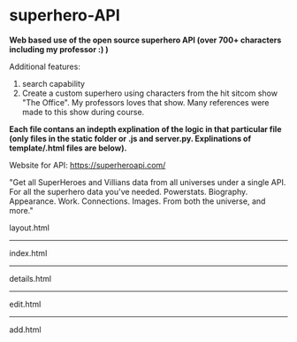 # superhero-API

**Web based use of the open source superhero API (over 700+ characters including my professor :) )**

Additional features:
1. search capability
2. Create a custom superhero using characters from the hit sitcom show "The Office". My professors loves that show. Many references were made to this show during course. 

**Each file contans an indepth explination of the logic in that particular file (only files in the static folder or .js and server.py. Explinations of template/.html files are below).**



Website for API: https://superheroapi.com/

"Get all SuperHeroes and Villians data from all universes under a single API.
For all the superhero data you've needed.
Powerstats. Biography. Appearance. Work. Connections. Images.
From both the universe, and more."





layout.html

<!-- 
Detailed Explanation of layout.html
1. Document Declaration

<!DOCTYPE html>
Purpose:
This declaration tells the browser that the document is an HTML5 document.
Why it's Important:
It ensures that the browser uses the standards mode for rendering the page.
Consequence of Removal:
Without it, browsers might revert to quirks mode, which can cause inconsistent styling and behavior.
2. Opening <html> Tag

<html lang="en">
Attributes:
lang="en": Specifies that the content of this document is in English.
Purpose:
The <html> element is the root element of an HTML page.
Why it's Important:
The lang attribute helps search engines, screen readers, and other tools understand the language of the page.
Consequence of Removal:
Omitting lang might affect accessibility and SEO.
3. <head> Section

<head>
  <meta charset="UTF-8">
  <title>{% block title %}Superhero API{% endblock %}</title>
  <link rel="stylesheet" href="{{ url_for('static', filename='main.css') }}">
  {% block style %}{% endblock %}
</head>
<meta charset="UTF-8">:
Purpose:
Sets the character encoding of the document to UTF-8, which supports most characters and symbols.
Consequence of Removal:
May cause text encoding issues, especially with non-ASCII characters.
<title>{% block title %}Superhero API{% endblock %}</title>:
Purpose:
Displays the title of the page in the browser tab.
Uses Jinja templating to allow child templates to override the title.
Block Explanation:
{% block title %} starts a block that can be overridden in templates that extend this layout.
Superhero API is the default title if no override is provided.
{% endblock %} ends the block.
Consequence of Removal:
The browser tab would have no title or a default title, and child templates couldn’t customize it.
<link rel="stylesheet" href="{{ url_for('static', filename='main.css') }}">:
Purpose:
Links the external CSS file (main.css) located in the static folder.
Uses Flask’s url_for function to generate the correct URL.
Consequence of Removal:
The page would lose all styling defined in main.css.
{% block style %}{% endblock %}:
Purpose:
A placeholder block for child templates to inject page-specific CSS styles if needed.
Consequence of Removal:
You’d lose the flexibility to include additional inline styles on a per-page basis.
4. <body> Section

<body>
  <nav>
    <a href="{{ url_for('index') }}" class="logo">SuperHero</a>
    <div class="search-container">
      <input type="text" id="searchInput" placeholder="Search Heroes...">
      <button id="searchButton">Search</button>
      <button id="createHeroButton" onclick="window.location.href='/add'">Create Hero</button>
      <button id="clearButton" style="display: none;">Clear</button>
    </div>
  </nav>
  {% block content %}{% endblock %}
  {% block scripts %}{% endblock %}
</body>
<body> Tag:
Purpose:
Contains all the content that is visible on the web page.
<nav> Element:
Purpose:
Represents a section of the page that contains navigation links.
Contents:
Logo Link:
<a href="{{ url_for('index') }}" class="logo">SuperHero</a>
Explanation:
<a> tag is used for hyperlinks.
href="{{ url_for('index') }}": Uses Flask’s url_for to generate the URL for the index (home) page.
class="logo": Assigns a class for styling.
Content "SuperHero": The text that displays as the logo (note that "API" was removed as per requirements).
Consequence of Removal:
Without this link, users wouldn’t have a way to navigate back to the homepage from the nav.
Search Container:
<div class="search-container">
  <input type="text" id="searchInput" placeholder="Search Heroes...">
  <button id="searchButton">Search</button>
  <button id="createHeroButton" onclick="window.location.href='/add'">Create Hero</button>
  <button id="clearButton" style="display: none;">Clear</button>
</div>
Explanation:
<div class="search-container">: A container div with a class used for styling the search components.
<input type="text" id="searchInput" placeholder="Search Heroes...">:
An input field for search queries.
type="text": Specifies that it’s a text input.
id="searchInput": Provides a unique identifier so that JavaScript can reference it.
placeholder="Search Heroes...": Displays a light gray text hinting at the expected input.
<button id="searchButton">Search</button>:
A button that, when clicked, triggers the search functionality.
id="searchButton": Allows JavaScript to attach event listeners.
<button id="createHeroButton" onclick="window.location.href='/add'">Create Hero</button>:
A button that navigates to the add hero page.
Inline onclick attribute: When clicked, it sets the browser location to '/add'.
id="createHeroButton": For styling and JS reference.
<button id="clearButton" style="display: none;">Clear</button>:
A button intended to clear the search input; initially hidden (display: none).
Inline style is used to hide it by default.
Consequence of Removal:
Removing the search container would eliminate the site-wide search functionality.
{% block content %}{% endblock %}:
Purpose:
A placeholder for child templates to insert the main content of the page.
Consequence of Removal:
Child templates wouldn’t be able to define their own content.
{% block scripts %}{% endblock %}:
Purpose:
A placeholder for including page-specific or global scripts (typically JavaScript files) at the end of the body.
Consequence of Removal:
You would lose the ability to dynamically include JavaScript files, which may result in broken functionality.
</body> and </html> Tags:
Close the body and HTML document, respectively.
Alternative Approaches
Inline vs External CSS/JS:
An alternative to using blocks for CSS/JS is to inline them directly in the file. However, external files allow for caching and better maintainability.
Using a Frontend Framework:
Instead of manually creating navigation and content placeholders, one could use a framework like Bootstrap to simplify responsive design. However, that adds additional dependencies and complexity.
Hardcoding URLs vs url_for:
Hardcoding URLs instead of using url_for would work but would make it harder to change routes later on and could lead to broken links if the URL structure changes.



-->


____________
index.html
<!-- 
Template Inheritance

Line 1:
{% extends "layout.html" %}
What it does:
This directive tells the Jinja2 template engine that index.html extends from the base template layout.html.
All the common layout elements (such as the <head>, navigation bar, etc.) come from layout.html.
Why it's used:
To maintain a consistent layout and avoid duplicating code across multiple pages.
Consequence of Removal:
The file would become standalone, and you’d need to re-include common HTML markup, increasing redundancy and maintenance effort.
Title Block

Line 3:
{% block title %}Superhero Grid{% endblock %}
What it does:
This block sets the title of the page to "Superhero Grid".
Why it's used:
The title appears in the browser tab and helps users understand what the page represents.
Alternatives:
Hardcoding a title inside the <title> tag in layout.html would work, but using blocks allows each page to have a unique title.
Consequence of Removal:
Without this block, the page might display a default title from the base template or none at all, reducing clarity.
Content Block Start

Line 5:
{% block content %}
What it does:
Opens a block where page-specific content will be inserted.
Why it's used:
It allows child templates (like this one) to specify their own unique content within the common layout.
Consequence of Removal:
The unique content for the index page wouldn’t be rendered within the base layout.
Main Element

Line 6:
<main>
What it does:
The <main> element semantically indicates the primary content of the page.
Why it's used:
It improves accessibility and SEO by clearly delineating the main content.
Alternatives:
A generic <div> could be used, but <main> is preferred for its semantic meaning.
Consequence of Removal:
You’d lose semantic structure and potential accessibility benefits.
Search Query Conditional

Line 7:
{% if search is defined and search %}
What it does:
Checks if a search query exists.
search is defined ensures that the variable search is provided.
and search checks if it’s not an empty string.
Why it's used:
To conditionally display search-specific messages based on whether the user performed a search.
Consequence of Removal:
Without this condition, the template wouldn’t distinguish between a search result and a default homepage view.
Search Header for Results

Lines 8-12:
  {% if results|length > 0 %}
    <p class="search-header">Showing {{ results|length }} results for "{{ search }}"</p>
  {% else %}
    <p class="search-header">No matches found for "{{ search }}"</p>
  {% endif %}
What it does:
Checks if the results list has one or more items using results|length > 0.
If so, displays a paragraph with class search-header indicating how many results were found.
If no results, displays a message indicating no matches were found.
Why it's used:
To provide immediate feedback to the user about the search outcome.
Alternatives:
You could merge both conditions into one line with a ternary operator, but separating them improves clarity.
Consequence of Removal:
Without feedback, users wouldn’t know if their search was successful or if they need to adjust their query.
Default Subtitle (No Search Query)

Lines 13-15:
{% else %}
  <div class="subtitle">
    All SuperHeroes and Villians data from all Universes! Total: 731*
  </div>
{% endif %}
What it does:
If no search query is provided, a <div> with class subtitle displays a default message.
Why it's used:
It serves as a header or introductory message on the homepage when no search is active.
Consequence of Removal:
The homepage might appear empty or less informative when no search is performed.
Displaying Hero Cards

Line 16:
{% if results is defined %}
What it does:
Checks if the results variable is defined.
Why it's used:
Ensures that there is data to display before rendering the hero grid.
Consequence of Removal:
If results are undefined, you might try to iterate over a non-existent list, leading to errors.
Line 17:
<div id="heroGrid">
What it does:
Creates a container <div> with the id heroGrid.
This id is used by CSS (and possibly JavaScript) to style and manage the grid layout of hero cards.
Why it's used:
It helps in applying a grid layout and margin/padding as defined in main.css.
Consequence of Removal:
Without this container, the hero cards wouldn’t be arranged in a grid, and styling would be lost.
Line 18:
{% for hero in results %}
What it does:
Begins a loop that iterates over each hero in the results list.
Why it's used:
Dynamically generates a hero card for each hero in the results.
Consequence of Removal:
Without the loop, you wouldn’t dynamically render multiple hero cards.
Line 19-25: Hero Card Link
   <a href="/view/{{ hero.id }}" class="hero-card">
      <img src="{{ hero.image.url }}" alt="{{ hero.name }}">
      <div class="hero-details">
          <h2>{{ hero.name }}</h2>
          <p><strong>Real Name:</strong> {{ hero.biography['full-name'] or 'N/A' }}</p>
          <p><strong>Aliases:</strong> {% if hero.biography.aliases and hero.biography.aliases|length > 0 %}{{ hero.biography.aliases|join(', ') }}{% else %}N/A{% endif %}</p>
      </div>
   </a>
<a href="/view/{{ hero.id }}" class="hero-card">:
Creates an anchor (link) that wraps the entire hero card.
href="/view/{{ hero.id }}" dynamically constructs a URL to view the hero’s details.
class="hero-card" applies CSS styling to the card.
Consequence:
Without the <a> tag, each hero would not be clickable to view details.
<img src="{{ hero.image.url }}" alt="{{ hero.name }}">:
Displays the hero's image.
src="{{ hero.image.url }}" dynamically sets the image source.
alt="{{ hero.name }}" provides alternative text for accessibility.
Consequence:
Removing the <img> would leave the card without an image, reducing visual appeal.
<div class="hero-details">:
A container for text details of the hero.
Consequence:
Without it, text might not be grouped or styled correctly.
<h2>{{ hero.name }}</h2>:
Displays the hero’s name as a secondary heading.
Consequence:
If removed, the hero’s name might not be clearly emphasized.
<p><strong>Real Name:</strong> {{ hero.biography['full-name'] or 'N/A' }}</p>:
A paragraph that displays the hero’s real name.
Uses <strong> to emphasize the label "Real Name:".
Uses a Jinja conditional (or 'N/A') to provide a fallback if no full name is present.
<p><strong>Aliases:</strong> ...</p>:
Similar to the above, it displays the hero’s aliases.
Uses an inline {% if %} condition to check if aliases exist and to join them with commas, otherwise shows "N/A".
Consequence:
Removing any of these details would reduce the amount of information available in each hero card.
Line 26:
{% endfor %}
What it does:
Closes the for loop.
Consequence:
Omitting the loop closure would cause a template error.
Line 27:
</div>
What it does:
Closes the heroGrid <div> container.
Consequence:
If not closed, the HTML structure would be invalid, leading to rendering issues.
Line 28-30:
{% else %}
  <div id="heroGrid"></div>
  <div id="loader" style="display: none;">Loading more heroes...</div>
{% endif %}
Explanation:
The {% else %} clause handles cases where results is not defined.
It provides a fallback: an empty hero grid and a loader (initially hidden).
Rationale:
Ensures that the page structure remains intact even if no results exist.
Consequence:
Without this, an error might occur if results is not provided.
Line 31:
</main>
What it does:
Closes the <main> element.
Consequence:
The document structure would be broken if <main> is not closed.
Line 32:
{% endblock %}
What it does:
Closes the content block started earlier.
Consequence:
The template would not be properly closed, resulting in errors.
Scripts Block

Line 34-36:
{% block scripts %}
<script src="{{ url_for('static', filename='script.js') }}"></script>
{% endblock %}
What it does:
Begins a block for including JavaScript files specific to this page.
Loads an external JavaScript file script.js from the static folder.
Closes the scripts block.
Rationale:
Ensures that any JavaScript needed for functionality (like the search functionality) is loaded on the page.
Consequence:
Removing this block would disable the search functionality if script.js is not loaded elsewhere.
Overall Alternatives and Consequences:
Using a templating engine like Jinja2 (as we do) is a common approach for dynamically generating HTML content.
Alternatively, one could use client-side rendering (e.g., React) but that requires a very different architecture.
Removing conditional checks or templated values would lead to static pages that do not update based on data.
Summary for index.html
Template Inheritance:
The file extends layout.html for shared structure and styling.
Title Block:
Sets a specific title for this page ("Superhero Grid") which appears in the browser tab.
Content Block:
Contains a <main> element that holds all the page content.
Uses Jinja2 conditionals to display either search results (with appropriate messages) or a default subtitle.
Dynamically generates hero cards by looping over the results variable.
Each hero card is a clickable link that directs the user to the hero's details page.
Contains conditionals for showing a fallback if no results are defined.
Scripts Block:
Loads an external script to ensure that search functionality (and possibly other global functions) work on this page.
Every element and block in index.html is designed to provide a dynamic and responsive interface for browsing hero cards. Removing or modifying parts of this file would affect the display, interactivity, or overall structure of the homepage.



-->







________________
details.html
<!--
Template Inheritance

Line 1:
{% extends "layout.html" %}
What it does:
Instructs Jinja2 to extend the base template layout.html.
This means that the common structure (such as navigation, header, and footer) comes from layout.html.
Why it's important:
It promotes code reuse and maintainability.
Consequence if removed:
The file would be standalone and would need to duplicate common elements, increasing maintenance overhead.
Title Block

Line 3:
{% block title %}Hero Details{% endblock %}
What it does:
Defines the title for this page as "Hero Details".
This title is inserted into the <title> tag in the base layout.
Why it's important:
It clearly communicates the page’s purpose in the browser tab.
Consequence if removed:
The page would not have a specific title or might inherit a default one from the base layout.
Content Block

Line 5:
{% block content %}
What it does:
Opens the content block where page-specific content will be inserted.
Why it's important:
This block allows the template to insert its own unique content into the base layout.
Consequence if removed:
The page’s unique content wouldn’t be rendered within the base layout.
Main Content – <main> Tag

Line 6:
<main>
What it does:
Begins the main content area using the HTML5 <main> element.
Why it's important:
Improves semantic structure and accessibility.
Alternative:
A <div> could be used, but <main> is preferred for its semantic meaning.
Consequence if removed:
Semantic structure is lost, which may affect screen readers and SEO.
Hero Details Container

Line 7:
<div id="heroDetails">
What it does:
Creates a <div> element with the id "heroDetails", which acts as a container for all the hero details.
Why it's important:
The id is used for CSS styling (as defined in main.css) to provide consistent layout and design.
Consequence if removed:
The details would lose their styling and grouping.
Conditional Block for Professor

Lines 8-26:
{% if hero == "professor" %}
    <img src="https://www.cs.columbia.edu/~chilton/web/images/headshots/chilton-banner-headshot.jpg" alt="Professor Lydia Chilton">
    <h1>Professor Lydia Chilton</h1>
    <div class="hero-section">
      <h2>Biography &amp; Research</h2>
      <p>Lydia Chilton’s area of study is Human-Computer Interaction. Her research in AI+Design explores how artificial intelligence can empower creative problem-solving, innovation, and design.</p>
      <p>Her work is applied in creating media for journalism, developing technology for public libraries, improving risk communication during hurricanes, helping scientists explain their work, and boosting mental health in marginalized communities.</p>
    </div>
    <div class="hero-section">
      <h2>Academic Background</h2>
      <p>PhD from the University of Washington (2016)</p>
      <p>Master’s in Engineering from MIT (2009)</p>
      <p>SB from MIT (2007)</p>
      <p>Former postdoctoral fellow at Stanford University, now at Columbia Engineering since 2017.</p>
    </div>
    <div class="hero-section">
      <h2>Research &amp; Teaching</h2>
      <p>Research Areas: Graphics &amp; User Interfaces, Natural Language Processing, Artificial Intelligence &amp; Machine Learning, HCI, Design Automation, Generative AI &amp; LLMs.</p>
      <p>She leads the Computational Design Lab to build AI tools that enhance productivity by combining human creativity with computational power.</p>
      <p>She teaches courses such as User Interface Design and Designing with Generative AI.</p>
    </div>
    <div class="hero-section">
      <h2>Fun Facts</h2>
      <p>Professor Chilton has lived in Beijing three times and her Chinese name is 高雅丽 (Gao1 Ya3Li4).</p>
      <p>She even recreated famous paintings on the walls of her MIT undergraduate dorm!</p>
      <p>Contact: 612 CEPSR | lc3251@columbia.edu | (212) 853-8456</p>
    </div>
What it does:
Uses Jinja2 templating to check if the hero variable equals the string "professor".
If so, it renders a specific set of HTML elements tailored for the professor's details.
Elements inside:
<img> tag: Displays a static image for Professor Lydia Chilton.
Attributes:
src: The image URL.
alt: Alternative text for accessibility.
<h1> tag: Displays the professor's name.
Multiple <div class="hero-section"> tags: Each groups related information (Biography & Research, Academic Background, Research & Teaching, Fun Facts).
Each section uses <h2> for a subheading and <p> tags for paragraphs of text.
Rationale:
Provides a tailored presentation for the professor card, which may have a different set of details than other heroes.
Consequence if Removed:
The professor card wouldn't have its specialized layout and would fall back on the default rendering for other heroes.
Else Block for Other Heroes

Lines 27-50:
{% else %}
    {% if hero %}
       <img src="{{ hero.image.url }}" alt="{{ hero.name }}">
       <h1>{{ hero.name }}</h1>
       {% if hero.id|int > 100 %}
         <div class="hero-section">
           <h2>Biography</h2>
           <p><strong>Full Name:</strong> {{ hero.biography['full-name'] }}</p>
           <p><strong>Alter Egos:</strong> {{ hero.biography['alter-egos'] }}</p>
           <p><strong>Aliases:</strong> {{ hero.biography.aliases|join(', ') }}</p>
         </div>
         <div class="hero-section">
           <h2>Power Stats</h2>
           <p><strong>Intelligence:</strong> {{ hero.powerstats.intelligence }}</p>
           <p><strong>Strength:</strong> {{ hero.powerstats.strength }}</p>
           <p><strong>Speed:</strong> {{ hero.powerstats.speed }}</p>
           <p><strong>Durability:</strong> {{ hero.powerstats.durability }}</p>
           <p><strong>Power:</strong> {{ hero.powerstats.power }}</p>
           <p><strong>Combat:</strong> {{ hero.powerstats.combat }}</p>
         </div>
         <div class="hero-section">
           <h2>Appearance</h2>
           <p><strong>Gender:</strong> {{ hero.appearance.gender }}</p>
         </div>
         <div class="hero-section">
           <h2>Work</h2>
           <p><strong>Occupation:</strong> {{ hero.work.occupation }}</p>
         </div>
         <div style="text-align: right; margin-top: 10px;">
           <button class="edit-button" onclick="window.location.href='/edit/{{ hero.id }}'">Edit</button>
         </div>
       {% else %}
         <div class="hero-section">
           <h2>Biography</h2>
           <p><strong>Full Name:</strong> {{ hero.biography['full-name'] }}</p>
           <p><strong>Alter Egos:</strong> {{ hero.biography['alter-egos'] }}</p>
           <p><strong>Aliases:</strong> {{ hero.biography.aliases|join(', ') }}</p>
           <p><strong>Place of Birth:</strong> {{ hero.biography['place-of-birth'] }}</p>
           <p><strong>First Appearance:</strong> {{ hero.biography['first-appearance'] }}</p>
           <p><strong>Publisher:</strong> {{ hero.biography.publisher }}</p>
           <p><strong>Alignment:</strong> {{ hero.biography.alignment }}</p>
         </div>
         <div class="hero-section">
           <h2>Power Stats</h2>
           <p><strong>Intelligence:</strong> {{ hero.powerstats.intelligence }}</p>
           <p><strong>Strength:</strong> {{ hero.powerstats.strength }}</p>
           <p><strong>Speed:</strong> {{ hero.powerstats.speed }}</p>
           <p><strong>Durability:</strong> {{ hero.powerstats.durability }}</p>
           <p><strong>Power:</strong> {{ hero.powerstats.power }}</p>
           <p><strong>Combat:</strong> {{ hero.powerstats.combat }}</p>
         </div>
         <div class="hero-section">
           <h2>Appearance</h2>
           <p><strong>Gender:</strong> {{ hero.appearance.gender }}</p>
           <p><strong>Race:</strong> {{ hero.appearance.race }}</p>
           <p><strong>Height:</strong> {{ hero.appearance.height|join(' / ') }}</p>
           <p><strong>Weight:</strong> {{ hero.appearance.weight|join(' / ') }}</p>
           <p><strong>Eye Color:</strong> {{ hero.appearance['eye-color'] }}</p>
           <p><strong>Hair Color:</strong> {{ hero.appearance['hair-color'] }}</p>
         </div>
         <div class="hero-section">
           <h2>Work</h2>
           <p><strong>Occupation:</strong> {{ hero.work.occupation }}</p>
           <p><strong>Base:</strong> {{ hero.work.base }}</p>
         </div>
         <div class="hero-section">
           <h2>Connections</h2>
           <p><strong>Group Affiliation:</strong> {{ hero.connections['group-affiliation'] }}</p>
           <p><strong>Relatives:</strong> {{ hero.connections.relatives }}</p>
         </div>
       {% endif %}
    {% else %}
       <p>No hero specified.</p>
    {% endif %}
  {% endif %}
</div>
</main> {% endblock %} ```
Explanation of Else Block:
The {% else %} block handles cases where hero is not equal to "professor".
Nested {% if hero %}:
Checks if a hero object exists.
If it does, displays an image, the hero's name, and then further conditionally displays details:
If hero.id|int > 100:
This indicates a user-created hero.
Only a subset of details are shown (Biography, Power Stats, Appearance, and Work) as these are the fields the user entered.
An Edit button is provided for user-created heroes.
Else:
If the hero is from the API (ID ≤ 100), full details are displayed.
If no hero is provided:
Displays a message indicating no hero is specified.
Rationale:
This structure ensures that different types of heroes are displayed appropriately.
Consequence if Modified:
Changing these conditions might cause user-created heroes to display full details or remove the Edit option.
Closing Tags

Line 51:
{% endblock %}
Explanation:
Closes the "content" block started earlier.
Consequence:
Without closing the block, the template would have a syntax error.
Scripts Block

Lines 53-56:
{% block scripts %}
<script src="{{ url_for('static', filename='script.js') }}"></script>
{% endblock %}
Explanation:
Opens the "scripts" block, which is defined in layout.html as a placeholder for page-specific JavaScript.
Loads the external JavaScript file script.js from the static folder.
Rationale:
Ensures that any global JavaScript (e.g., search functionality) is available on the details page.
Consequence:
Removing this block could disable the search functionality on the details page.
Summary of details.html
Template Inheritance:
The page extends layout.html to reuse the common layout (header, navigation, etc.).
Title Block:
Sets the page title to "Hero Details".
Content Block:
Contains a <main> element that wraps the hero details.
Inside, a <div> with id "heroDetails" groups all content related to the hero.
Uses Jinja2 templating to conditionally render either the professor's details or, for other heroes, different layouts based on whether the hero is user-created or API-sourced.
For user-created heroes, a concise view with an Edit button is provided.
For API heroes, a more detailed view is displayed.
Scripts Block:
Includes the global script file script.js ensuring that search functionality works on the details page.
Each element, conditional, and attribute is carefully chosen to provide a clear, maintainable, and accessible presentation of hero details. Removing or modifying any part could break the intended functionality, layout, or accessibility of the page
-->

__________
edit.html
<!-- 

Detailed Explanation of edit.html
Template Inheritance and Title Block

Line 1:
{% extends "layout.html" %}
Purpose:
This directive tells Jinja2 that edit.html extends from layout.html.
It inherits the base structure (header, navigation, etc.) from layout.html.
Alternatives/Consequence:
Without extending a base layout, you'd need to duplicate common code (navigation, footer, etc.), increasing maintenance.
Line 3:
{% block title %}Edit Hero{% endblock %}
Purpose:
This block sets the title for the page.
The title "Edit Hero" will appear in the browser tab.
Consequence:
If removed, the page would fall back to the title defined in the base layout or remain untitled.
Content Block – Main Section

Line 5:
{% block content %}
Purpose:
Starts the "content" block where page-specific HTML is inserted.
Consequence:
Without it, the content wouldn’t be injected into the base layout.
Line 6:
<main class="form-page">
Purpose:
<main> indicates the main content of the page (improving semantics and accessibility).
The class "form-page" is used for CSS styling (e.g., width, margin, and padding defined in main.css).
Alternatives:
A <div> could be used, but <main> is more semantically correct.
Consequence:
Removing the class would affect the layout defined in main.css.
Line 7:
<h1>Edit Hero</h1>
Purpose:
Displays a level-1 heading with the text "Edit Hero," informing the user of the page’s function.
Consequence:
Without an <h1>, users may be unclear about the page’s purpose, and accessibility could suffer.
Form Section

Line 8:
<form id="editHeroForm" action="/edit/{{ hero_id }}" method="POST">
Purpose:
Begins a form element.
id="editHeroForm": Used for targeting by JavaScript.
action="/edit/{{ hero_id }}": Sets the endpoint where the form data is submitted. {{ hero_id }} is injected dynamically.
method="POST": Specifies that form data should be sent using the POST method.
Consequence:
Removing or altering the action or method attributes would break form submission.
Fieldset – Biography

Line 9:
<fieldset>
Purpose:
Groups related inputs (Biography fields) together for semantic and visual grouping.
Consequence:
Without <fieldset>, the form may appear less organized.
Line 10:
<legend>Biography</legend>
Purpose:
Provides a caption for the grouped fields, indicating that the following fields relate to the hero's biography.
Consequence:
Removing <legend> can reduce accessibility and user clarity.
Lines 11-13 (Full Name Field):
<label for="full_name">Full Name:</label>
<input type="text" id="full_name" name="full_name" value="{{ form.full_name or '' }}">
<span class="error" id="full_name_error">{% if errors.full_name %}{{ errors.full_name }}{% endif %}</span>
<label for="full_name">Full Name:</label>:
Associates the label "Full Name:" with the input that has id "full_name".
Improves accessibility by linking the label to its control.
<input type="text" id="full_name" name="full_name" value="{{ form.full_name or '' }}">:
Defines a text input for the full name.
The value attribute prepopulates the field with data (if any) from the server (using Jinja2 templating). If form.full_name is not provided, it defaults to an empty string.
<span class="error" id="full_name_error">...</span>:
A span to display any error message related to the full name field.
Uses Jinja templating to conditionally show an error if one exists.
Consequence:
Removing the label or span would harm usability and accessibility, and removing the value attribute would prevent prepopulation.
Lines 14-16 (Alter Egos Field):
<label for="alter_egos">Alter Egos:</label>
<input type="text" id="alter_egos" name="alter_egos" value="{{ form.alter_egos or '' }}">
<span class="error" id="alter_egos_error">{% if errors.alter_egos %}{{ errors.alter_egos }}{% endif %}</span>
Purpose:
Functions similarly to the Full Name field for the hero's alter egos.
Note:
The consistency in naming (alter_egos) ensures that data is handled uniformly.
Consequence:
Without it, the hero’s alter egos cannot be edited, and error messaging would be lost.
Lines 17-19 (Aliases Field):
<label for="aliases">Aliases (comma-separated):</label>
<input type="text" id="aliases" name="aliases" value="{{ form.aliases or '' }}">
<span class="error" id="aliases_error">{% if errors.aliases %}{{ errors.aliases }}{% endif %}</span>
Purpose:
Captures hero aliases.
The instruction “(comma-separated)” is included in the label to guide the user.
Consequence:
Removing the label or error span would reduce clarity and feedback.
Fieldset – Image

Lines 20-26:
<fieldset>
  <legend>Image</legend>
  <label for="image_option">Select an image:</label>
  <select id="image_option" name="image_option">
    <option value="no_image">No Image</option>
    <option value="michael_scott">Michael Scott</option>
    <option value="pam_beesly">Pam Beesly</option>
    <option value="jim_halpert">Jim Halpert</option>
    <option value="andy_bernard">Andy Bernard</option>
    <option value="dwight_schrute">Dwight Schrute</option>
    <option value="kevin_malone">Kevin Malone</option>
    <option value="angela_martin">Angela Martin</option>
    <option value="phyllis_lapin">Phyllis Lapin</option>
    <option value="todd_packer">Todd Packer</option>
  </select>
</fieldset>
Explanation:
The <fieldset> groups the image selection elements.
<legend> labels this group as "Image".
The <label for="image_option"> associates the text "Select an image:" with the dropdown.
The <select> element provides a dropdown menu. Each <option> represents a possible image choice, with the value used by the server to map to a specific URL.
Consequence:
Removing the <select> or options would prevent image selection; altering the structure would affect usability.
Fieldset – Power Stats

Lines 27-43:
Structure:
A <fieldset> labeled "Power Stats" that contains several pairs of <label>, <input>, and <span> for each stat (intelligence, strength, speed, durability, power, combat).
Purpose:
Groups numerical inputs together for hero attributes.
Prepopulates values with {{ form.<stat> or '' }} to preserve user input if editing.
Displays error messages if validation fails.
Consequence:
Removing any part would break the logical grouping and error display for hero power stats.
Fieldset – Appearance

Lines 44-48:
<fieldset>
  <legend>Appearance</legend>
  <label for="gender">Gender:</label>
  <input type="text" id="gender" name="gender" value="{{ form.gender or '' }}">
  <span class="error" id="gender_error">{% if errors.gender %}{{ errors.gender }}{% endif %}</span>
</fieldset>
Purpose:
Captures the hero’s appearance details, specifically the gender.
Consequence:
Removing this group would mean no input for gender, reducing the information available about the hero.
Fieldset – Work

Lines 49-53:
<fieldset>
  <legend>Work</legend>
  <label for="occupation">Occupation:</label>
  <input type="text" id="occupation" name="occupation" value="{{ form.occupation or '' }}">
  <span class="error" id="occupation_error">{% if errors.occupation %}{{ errors.occupation }}{% endif %}</span>
</fieldset>
Purpose:
Collects the hero's work-related information.
Consequence:
Removing this would eliminate the occupation input, leaving incomplete hero details.
Edit Button Group

Lines 54-57:
<div class="edit-button-group">
  <button type="submit">Submit</button>
  <button type="button" id="discardButton" data-hero-id="{{ hero_id }}">Discard Changes</button>
</div>
<div class="edit-button-group">:
A container for the two buttons.
The class is styled via main.css to display the buttons side by side with space between.
Submit Button:
<button type="submit">Submit</button>:
Triggers the form submission when clicked.
Discard Button:
<button type="button" id="discardButton" data-hero-id="{{ hero_id }}">Discard Changes</button>:
A button that does not submit the form (type "button") and instead will be handled via JavaScript (edit.js) for discarding changes.
The data-hero-id attribute holds the hero's id so the script knows which hero to redirect to if changes are discarded.
Consequence:
Removing the container or data attributes would disrupt the layout or functionality of these buttons.
Closing Tags for Form and Main

Line 58:
</form>
Explanation:
Closes the form element.
Line 59:
</main>
Explanation:
Closes the main element.
Line 60:
{% endblock %}
Explanation:
Closes the "content" block started earlier.
Scripts Block

Lines 61-64:
{% block scripts %}
<script src="{{ url_for('static', filename='edit.js') }}"></script>
{% endblock %}
Explanation:
The {% block scripts %} is used to insert page-specific scripts.
Here, it loads the external JavaScript file edit.js from the static folder.
{% endblock %} closes the block.
Rationale:
Separating scripts from HTML (and placing them in an external file) helps with maintainability and caching.
Consequence:
Without this block, the interactive behavior of the Discard Changes button (and any other edit page JavaScript) wouldn’t function.
Summary for edit.html
Template Inheritance:
The file extends layout.html, ensuring consistent layout (navigation, footer, etc.) across pages.
Title Block:
Sets the page title to "Edit Hero", which appears in the browser tab.
Content Block:
Contains a <main> element with the class "form-page" for styling.
An <h1> heading clearly indicates that the page is for editing a hero.
A form is defined with the id "editHeroForm", the correct action URL using the hero id, and method POST.
The form is organized into multiple fieldsets grouping related fields (Biography, Image, Power Stats, Appearance, Work).
Each fieldset includes labels, input fields (prepopulated using Jinja templating), and spans for error messages.
The edit button group (with class "edit-button-group") arranges the Submit and Discard Changes buttons side by side, with the Submit button on the left and the Discard Changes button on the right.
Scripts Block:
Loads edit.js as an external script that manages the Discard Changes functionality.
Every line and attribute in edit.html contributes to creating a structured, accessible, and interactive form for editing hero details. Removing or modifying these elements could result in a loss of layout, functionality, or accessibility.

-->



__________
add.html
<!-- 
Extremely Detailed Explanation of add.html
Templating and Extending the Base Layout

Line 1:
{% extends "layout.html" %}
Explanation:
This Jinja2 directive tells the template engine that add.html extends from the base file layout.html.
It means that the overall structure (header, navigation, etc.) is inherited from layout.html.
Consequence if Removed:
If removed, add.html would be a standalone file without the shared layout, so you’d lose the common navigation and styling.
Line 3:
{% block title %}Add New Hero{% endblock %}
Explanation:
This block defines the content for the title section defined in the base layout.
Here, the title is set to "Add New Hero".
This title appears in the browser’s title bar/tab.
Consequence if Removed:
The page might revert to the default title defined in layout.html (e.g., "Superhero API") or have no title if not defined elsewhere.
Content Block: Main Section

Line 5:
{% block content %}
Explanation:
This starts the "content" block, which is defined in layout.html as a placeholder where child templates insert page-specific content.
Consequence if Removed:
Without this block, your page-specific content wouldn’t be inserted into the base layout.
Line 6:
<main class="form-page">
Explanation:
The <main> element is a semantic HTML5 tag used to denote the main content of the page.
It has a class form-page which is used for styling (via main.css) to control layout, width, and margins for form pages.
Alternative:
You could use a <div> instead, but <main> is more semantic.
Consequence if Removed:
Removing the <main> tag might affect accessibility and CSS targeting.
Line 7:
<h1>Add New Hero</h1>
Explanation:
An <h1> heading displays the primary title of the page.
It informs the user that this page is for adding a new hero.
Styling:
In main.css, there’s a rule for .form-page h1 that centers the text and adds spacing.
Consequence if Removed:
The user may not immediately know the purpose of the page, reducing usability.
Line 8:
<div id="successMessage"></div>
Explanation:
This <div> is a placeholder for displaying success messages after a hero is successfully added.
It has an id "successMessage" so that JavaScript (in add.js) can easily target and update its content.
Consequence if Removed:
Success messages would have no container and wouldn’t display, reducing user feedback.
Form Element

Line 9:
<form id="addHeroForm" action="/add" method="POST">
Explanation:
The <form> element encloses all input fields for adding a new hero.
id="addHeroForm": Allows JavaScript (add.js) to reference this form.
action="/add": Specifies that the form data should be submitted to the /add endpoint.
method="POST": Indicates that the data will be sent using the POST HTTP method.
Consequence if Removed:
Without an id, JavaScript cannot target the form for Ajax submission.
Changing the action or method would disrupt data submission.
Fieldset – Biography

Line 10:
<fieldset>
Explanation:
The <fieldset> element groups related fields together (here, biography fields).
It enhances accessibility and can provide a visual grouping.
Consequence if Removed:
Fields would not be grouped visually or semantically, possibly affecting usability.
Line 11:
<legend>Biography</legend>
Explanation:
The <legend> element provides a caption for the <fieldset>, indicating that the enclosed fields relate to "Biography".
Consequence if Removed:
Users may not understand the grouping of fields; also, it may affect accessibility.
Lines 12-14:
<label for="full_name">Full Name:</label>
<input type="text" id="full_name" name="full_name" value="{{ form.full_name or '' }}">
<span class="error" id="full_name_error">{% if errors.full_name %}{{ errors.full_name }}{% endif %}</span>
Label:
<label for="full_name">Full Name:</label>:
Associates the text "Full Name:" with the input element whose id is "full_name".
Enhances accessibility and usability.
Consequence if Removed:
Users (especially those using screen readers) would have difficulty understanding the purpose of the input.
Input:
<input type="text" id="full_name" name="full_name" value="{{ form.full_name or '' }}">:
A text input field for the full name.
id and name both are "full_name" for accessibility and for form data submission.
value="{{ form.full_name or '' }}" uses Jinja templating to prepopulate the input with any existing value from the form data; if none exists, it defaults to an empty string.
Consequence if Removed:
The field would not appear, and data submission for the hero’s full name would be impossible.
Error Span:
<span class="error" id="full_name_error">{% if errors.full_name %}{{ errors.full_name }}{% endif %}</span>:
A <span> element designated to display error messages related to the full name field.
It uses a Jinja conditional: if there is an error message for "full_name" in the errors dictionary, it displays it.
Consequence if Removed:
Validation errors would not be displayed next to the field, reducing user guidance.
Similar Structure for Alter Egos and Aliases:
Lines 15–20 follow the same pattern:
A label, an input field (with id and name "alter_egos" and "aliases" respectively), and a corresponding <span> for error messages.
Rationale:
Consistency in structure makes it easier to validate and style.
Consequence if Removed:
The user may not know what to input, and errors would not be shown.
Fieldset – Image

Line 21:
<fieldset>
Explanation:
Begins a new fieldset for image selection.
Line 22:
<legend>Image</legend>
Explanation:
Provides a caption for the fieldset indicating that the following inputs relate to image selection.
Line 23:
<label for="image_option">Select an image:</label>
Explanation:
Label for the image selection dropdown.
Line 24-33:
<select id="image_option" name="image_option">
  <option value="no_image">No Image</option>
  <option value="michael_scott">Michael Scott</option>
  <option value="pam_beesly">Pam Beesly</option>
  <option value="jim_halpert">Jim Halpert</option>
  <option value="andy_bernard">Andy Bernard</option>
  <option value="dwight_schrute">Dwight Schrute</option>
  <option value="kevin_malone">Kevin Malone</option>
  <option value="angela_martin">Angela Martin</option>
  <option value="phyllis_lapin">Phyllis Lapin</option>
  <option value="todd_packer">Todd Packer</option>
</select>
Explanation:
<select> element provides a dropdown menu for image options.
Each <option> inside specifies a value (used by the server to determine the URL) and display text.
Why:
This allows the user to choose from predefined images rather than having to upload or manually enter a URL.
Consequence if Removed:
Without the select dropdown, the user would not be able to choose an image option.
Fieldset – Power Stats

Lines 34-50:
This fieldset groups inputs related to hero power stats.
Each stat (intelligence, strength, speed, durability, power, combat) is given:
A <label> indicating the stat name.
An <input type="text"> field with a unique id and name.
A <span class="error"> element for displaying error messages if validation fails.
Rationale:
Grouping these related fields together improves the form’s organization.
Prepopulating values with {{ form.stat or '' }} ensures that if there is already data (perhaps from a failed submission), it remains visible.
Consequence if Removed:
Users would have no place to enter power stats, and error messaging would be lost.
Fieldset – Appearance

Lines 51-56:
Similar structure as before: a fieldset for "Appearance" containing:
A <label> for Gender.
An <input> for Gender.
A <span> for error messages.
Rationale:
Separates appearance information from other data for clarity.
Consequence if Removed:
Appearance data input would be lost or improperly grouped.
Fieldset – Work

Lines 57-62:
Fieldset for "Work" includes:
A <label> for Occupation.
An <input> field for Occupation.
A <span> element for error messages.
Rationale:
Keeps work-related information together.
Consequence if Removed:
Loss of structured input for work details and associated error messaging.
Submit Button

Line 63:
<button type="submit">Submit</button>
Explanation:
A <button> element that, when clicked, submits the form.
type="submit" specifies that it triggers form submission.
Rationale:
Essential for sending the form data to the server.
Consequence if Removed:
Without a submit button, the user would have no means to submit the form.
Closing Main and Content Blocks

Line 64:
</form>
</main>
{% endblock %}
Explanation:
Closes the form and main elements.
{% endblock %} ends the "content" block initiated earlier.
Consequence if Removed:
The HTML structure would be incomplete, causing rendering or template errors.
Scripts Block

Lines 65-68:
{% block scripts %}
<script src="{{ url_for('static', filename='script.js') }}"></script>
<script src="{{ url_for('static', filename='add.js') }}"></script>
{% endblock %}
Explanation:
{% block scripts %} begins a block for including JavaScript files.
<script src="{{ url_for('static', filename='script.js') }}"></script> loads a global script (e.g., for search functionality) from the static folder.
<script src="{{ url_for('static', filename='add.js') }}"></script> loads the script that handles form submission for adding a hero.
{% endblock %} closes the block.
Rationale:
Separating JavaScript into external files (instead of inline) improves maintainability, caching, and separation of concerns.
Consequence if Removed:
The form’s Ajax functionality (and potentially search functionality) would not work.
Summary of add.html Explanation
Template Inheritance:
The file extends layout.html to inherit common layout elements.
Title Block:
Sets the page title to "Add New Hero".
Content Block:
Contains a <main> element with class "form-page" for consistent styling.
A heading, a success message placeholder, and a structured form divided into fieldsets.
Each fieldset groups related inputs (Biography, Image, Power Stats, Appearance, Work).
Each input is accompanied by a label and an error span to show validation messages.
Scripts Block:
Loads external JavaScript files (script.js for global behaviors and add.js for form submission logic).
If any part of this structure is removed or altered, the form might lose its layout, styling, or interactive functionality. Using Jinja templating ensures that dynamic data (such as prepopulated values and error messages) is inserted where needed.


-->
